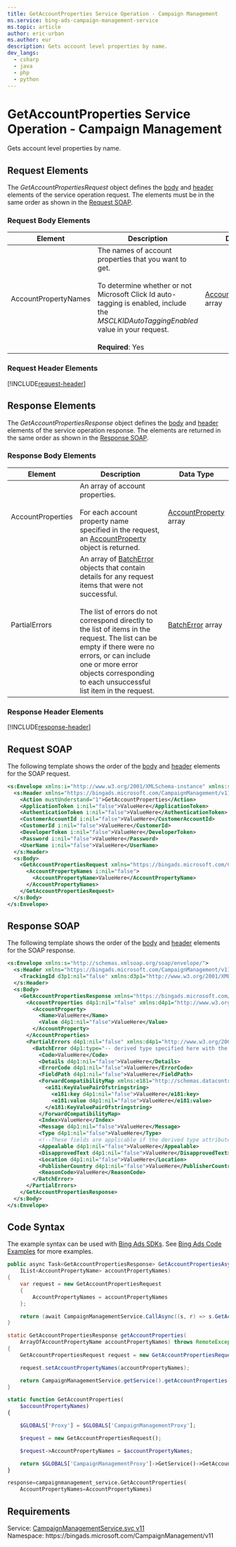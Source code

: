 ```yaml
---
title: GetAccountProperties Service Operation - Campaign Management
ms.service: bing-ads-campaign-management-service
ms.topic: article
author: eric-urban
ms.author: eur
description: Gets account level properties by name.
dev_langs: 
  - csharp
  - java
  - php
  - python
---
```

# GetAccountProperties Service Operation - Campaign Management
Gets account level properties by name.

## <a name="request"></a>Request Elements
The *GetAccountPropertiesRequest* object defines the [body](#request-body) and [header](#request-header) elements of the service operation request. The elements must be in the same order as shown in the [Request SOAP](#request-soap). 

### <a name="request-body"></a>Request Body Elements


|Element|Description|Data Type|
|-----------|---------------|-------------|
|<a name="accountpropertynames"></a>AccountPropertyNames|The names of account properties that you want to get.<br/><br/>To determine whether or not Microsoft Click Id auto-tagging is enabled, include the *MSCLKIDAutoTaggingEnabled* value in your request.<br/><br/>**Required**: Yes|[AccountPropertyName](accountpropertyname.md) array|

### <a name="request-header"></a>Request Header Elements
[!INCLUDE[request-header](./includes/request-header.md)]

## <a name="response"></a>Response Elements
The *GetAccountPropertiesResponse* object defines the [body](#response-body) and [header](#response-header) elements of the service operation response. The elements are returned in the same order as shown in the [Response SOAP](#response-soap).

### <a name="response-body"></a>Response Body Elements


|Element|Description|Data Type|
|-----------|---------------|-------------|
|<a name="accountproperties"></a>AccountProperties|An array of account properties.<br /><br />For each account property name specified in the request, an [AccountProperty](accountproperty.md) object is returned.|[AccountProperty](accountproperty.md) array|
|<a name="partialerrors"></a>PartialErrors|An array of [BatchError](batcherror.md) objects that contain details for any request items that were not successful.<br /><br />The list of errors do not correspond directly to the list of items in the request. The list can be empty if there were no errors, or can include one or more error objects corresponding to each unsuccessful list item in the request.|[BatchError](batcherror.md) array|

### <a name="response-header"></a>Response Header Elements
[!INCLUDE[response-header](./includes/response-header.md)]

## <a name="request-soap"></a>Request SOAP
The following template shows the order of the [body](#request-body) and [header](#request-header) elements for the SOAP request.

```xml
<s:Envelope xmlns:i="http://www.w3.org/2001/XMLSchema-instance" xmlns:s="http://schemas.xmlsoap.org/soap/envelope/">
  <s:Header xmlns="https://bingads.microsoft.com/CampaignManagement/v11">
    <Action mustUnderstand="1">GetAccountProperties</Action>
    <ApplicationToken i:nil="false">ValueHere</ApplicationToken>
    <AuthenticationToken i:nil="false">ValueHere</AuthenticationToken>
    <CustomerAccountId i:nil="false">ValueHere</CustomerAccountId>
    <CustomerId i:nil="false">ValueHere</CustomerId>
    <DeveloperToken i:nil="false">ValueHere</DeveloperToken>
    <Password i:nil="false">ValueHere</Password>
    <UserName i:nil="false">ValueHere</UserName>
  </s:Header>
  <s:Body>
    <GetAccountPropertiesRequest xmlns="https://bingads.microsoft.com/CampaignManagement/v11">
      <AccountPropertyNames i:nil="false">
        <AccountPropertyName>ValueHere</AccountPropertyName>
      </AccountPropertyNames>
    </GetAccountPropertiesRequest>
  </s:Body>
</s:Envelope>
```

## <a name="response-soap"></a>Response SOAP
The following template shows the order of the [body](#response-body) and [header](#response-header) elements for the SOAP response.

```xml
<s:Envelope xmlns:s="http://schemas.xmlsoap.org/soap/envelope/">
  <s:Header xmlns="https://bingads.microsoft.com/CampaignManagement/v11">
    <TrackingId d3p1:nil="false" xmlns:d3p1="http://www.w3.org/2001/XMLSchema-instance">ValueHere</TrackingId>
  </s:Header>
  <s:Body>
    <GetAccountPropertiesResponse xmlns="https://bingads.microsoft.com/CampaignManagement/v11">
      <AccountProperties d4p1:nil="false" xmlns:d4p1="http://www.w3.org/2001/XMLSchema-instance">
        <AccountProperty>
          <Name>ValueHere</Name>
          <Value d4p1:nil="false">ValueHere</Value>
        </AccountProperty>
      </AccountProperties>
      <PartialErrors d4p1:nil="false" xmlns:d4p1="http://www.w3.org/2001/XMLSchema-instance">
        <BatchError d4p1:type="-- derived type specified here with the appropriate prefix --">
          <Code>ValueHere</Code>
          <Details d4p1:nil="false">ValueHere</Details>
          <ErrorCode d4p1:nil="false">ValueHere</ErrorCode>
          <FieldPath d4p1:nil="false">ValueHere</FieldPath>
          <ForwardCompatibilityMap xmlns:e181="http://schemas.datacontract.org/2004/07/System.Collections.Generic" d4p1:nil="false">
            <e181:KeyValuePairOfstringstring>
              <e181:key d4p1:nil="false">ValueHere</e181:key>
              <e181:value d4p1:nil="false">ValueHere</e181:value>
            </e181:KeyValuePairOfstringstring>
          </ForwardCompatibilityMap>
          <Index>ValueHere</Index>
          <Message d4p1:nil="false">ValueHere</Message>
          <Type d4p1:nil="false">ValueHere</Type>
          <!--These fields are applicable if the derived type attribute is set to EditorialError-->
          <Appealable d4p1:nil="false">ValueHere</Appealable>
          <DisapprovedText d4p1:nil="false">ValueHere</DisapprovedText>
          <Location d4p1:nil="false">ValueHere</Location>
          <PublisherCountry d4p1:nil="false">ValueHere</PublisherCountry>
          <ReasonCode>ValueHere</ReasonCode>
        </BatchError>
      </PartialErrors>
    </GetAccountPropertiesResponse>
  </s:Body>
</s:Envelope>
```

## <a name="example"></a>Code Syntax
The example syntax can be used with [Bing Ads SDKs](../guides/client-libraries.md). See [Bing Ads Code Examples](../guides/code-examples.md) for more examples.
```csharp
public async Task<GetAccountPropertiesResponse> GetAccountPropertiesAsync(
    IList<AccountPropertyName> accountPropertyNames)
{
    var request = new GetAccountPropertiesRequest
    {
        AccountPropertyNames = accountPropertyNames
    };

    return (await CampaignManagementService.CallAsync((s, r) => s.GetAccountPropertiesAsync(r), request));
}
```
```java
static GetAccountPropertiesResponse getAccountProperties(
    ArrayOfAccountPropertyName accountPropertyNames) throws RemoteException, Exception
{
    GetAccountPropertiesRequest request = new GetAccountPropertiesRequest();

    request.setAccountPropertyNames(accountPropertyNames);

    return CampaignManagementService.getService().getAccountProperties(request);
}
```
```php
static function GetAccountProperties(
    $accountPropertyNames)
{

    $GLOBALS['Proxy'] = $GLOBALS['CampaignManagementProxy'];

    $request = new GetAccountPropertiesRequest();

    $request->AccountPropertyNames = $accountPropertyNames;

    return $GLOBALS['CampaignManagementProxy']->GetService()->GetAccountProperties($request);
}
```
```python
response=campaignmanagement_service.GetAccountProperties(
    AccountPropertyNames=AccountPropertyNames)
```

## Requirements
Service: [CampaignManagementService.svc v11](https://campaign.api.bingads.microsoft.com/Api/Advertiser/CampaignManagement/v11/CampaignManagementService.svc)  
Namespace: https\://bingads.microsoft.com/CampaignManagement/v11  

